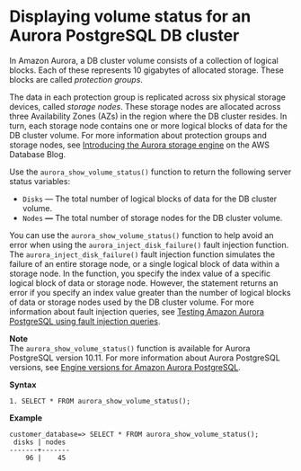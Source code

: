 # Displaying volume status for an Aurora PostgreSQL DB cluster<a name="AuroraPostgreSQL.Managing.VolumeStatus"></a>

In Amazon Aurora, a DB cluster volume consists of a collection of logical blocks\. Each of these represents 10 gigabytes of allocated storage\. These blocks are called *protection groups*\.

The data in each protection group is replicated across six physical storage devices, called *storage nodes*\. These storage nodes are allocated across three Availability Zones \(AZs\) in the region where the DB cluster resides\. In turn, each storage node contains one or more logical blocks of data for the DB cluster volume\. For more information about protection groups and storage nodes, see [ Introducing the Aurora storage engine](https://aws.amazon.com/blogs/database/introducing-the-aurora-storage-engine/) on the AWS Database Blog\.

Use the `aurora_show_volume_status()` function to return the following server status variables:
+ `Disks` — The total number of logical blocks of data for the DB cluster volume\.
+ `Nodes` **—** The total number of storage nodes for the DB cluster volume\.

You can use the `aurora_show_volume_status()` function to help avoid an error when using the `aurora_inject_disk_failure()` fault injection function\. The `aurora_inject_disk_failure()` fault injection function simulates the failure of an entire storage node, or a single logical block of data within a storage node\. In the function, you specify the index value of a specific logical block of data or storage node\. However, the statement returns an error if you specify an index value greater than the number of logical blocks of data or storage nodes used by the DB cluster volume\. For more information about fault injection queries, see [Testing Amazon Aurora PostgreSQL using fault injection queries](AuroraPostgreSQL.Managing.FaultInjectionQueries.md)\.

**Note**  
The `aurora_show_volume_status()` function is available for Aurora PostgreSQL version 10\.11\. For more information about Aurora PostgreSQL versions, see [Engine versions for Amazon Aurora PostgreSQL](AuroraPostgreSQL.Updates.20180305.md)\.

**Syntax**

```
1. SELECT * FROM aurora_show_volume_status();
```

**Example**

```
customer_database=> SELECT * FROM aurora_show_volume_status();
 disks | nodes 
-------+-------
    96 |    45
```